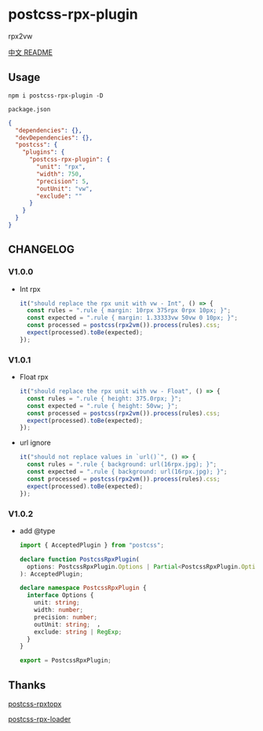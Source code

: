 # postcss-rpx-plugin

rpx2vw

[中文 README](https://github.com/jawa0919/postcss-rpx-plugin/blob/master/README.zh-hans.md)

## Usage

```
npm i postcss-rpx-plugin -D
```

`package.json`

```json
{
  "dependencies": {},
  "devDependencies": {},
  "postcss": {
    "plugins": {
      "postcss-rpx-plugin": {
        "unit": "rpx",
        "width": 750,
        "precision": 5,
        "outUnit": "vw",
        "exclude": ""
      }
    }
  }
}
```

## CHANGELOG

### V1.0.0

- Int rpx
  ```js
  it("should replace the rpx unit with vw - Int", () => {
    const rules = ".rule { margin: 10rpx 375rpx 0rpx 10px; }";
    const expected = ".rule { margin: 1.33333vw 50vw 0 10px; }";
    const processed = postcss(rpx2vm()).process(rules).css;
    expect(processed).toBe(expected);
  });
  ```

### V1.0.1

- Float rpx

  ```js
  it("should replace the rpx unit with vw - Float", () => {
    const rules = ".rule { height: 375.0rpx; }";
    const expected = ".rule { height: 50vw; }";
    const processed = postcss(rpx2vm()).process(rules).css;
    expect(processed).toBe(expected);
  });
  ```

- url ignore

  ```js
  it("should not replace values in `url()`", () => {
    const rules = ".rule { background: url(16rpx.jpg); }";
    const expected = ".rule { background: url(16rpx.jpg); }";
    const processed = postcss(rpx2vm()).process(rules).css;
    expect(processed).toBe(expected);
  });
  ```

### V1.0.2

- add @type

  ```ts
  import { AcceptedPlugin } from "postcss";

  declare function PostcssRpxPlugin(
    options: PostcssRpxPlugin.Options | Partial<PostcssRpxPlugin.Options>
  ): AcceptedPlugin;

  declare namespace PostcssRpxPlugin {
    interface Options {
      unit: string;
      width: number;
      precision: number;
      outUnit: string;  ，
      exclude: string | RegExp;
    }
  }

  export = PostcssRpxPlugin;
  ```

## Thanks

[postcss-rpxtopx](https://github.com/yangmingshan/postcss-rpxtopx)

[postcss-rpx-loader](https://github.com/vlev1n/postcss-rpx-loader)
